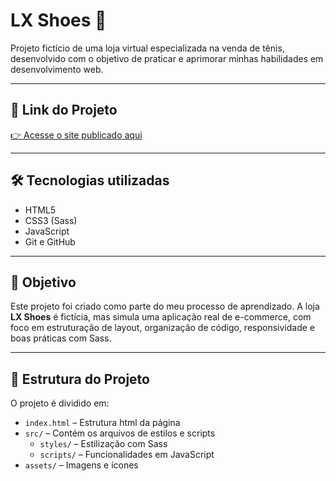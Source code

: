 # LX Shoes 👟

Projeto fictício de uma loja virtual especializada na venda de tênis, desenvolvido com o objetivo de praticar e aprimorar minhas habilidades em desenvolvimento web.

---

## 🚀 Link do Projeto
[👉 Acesse o site publicado aqui](https://lxshoes.onrender.com/)

---

## 🛠 Tecnologias utilizadas

- HTML5
- CSS3 (Sass)
- JavaScript
- Git e GitHub

---

## 🎯 Objetivo

Este projeto foi criado como parte do meu processo de aprendizado. A loja **LX Shoes** é fictícia, mas simula uma aplicação real de e-commerce, com foco em estruturação de layout, organização de código, responsividade e boas práticas com Sass.

---

## 📁 Estrutura do Projeto

O projeto é dividido em:

- `index.html` – Estrutura html da página
- `src/` – Contém os arquivos de estilos e scripts
  - `styles/` – Estilização com Sass
  - `scripts/` – Funcionalidades em JavaScript
- `assets/` – Imagens e ícones
